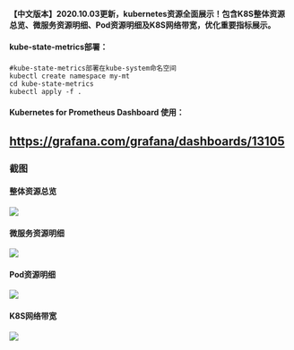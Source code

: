#### 【中文版本】2020.10.03更新，kubernetes资源全面展示！包含K8S整体资源总览、微服务资源明细、Pod资源明细及K8S网络带宽，优化重要指标展示。

#### kube-state-metrics部署：
```
#kube-state-metrics部署在kube-system命名空间
kubectl create namespace my-mt
cd kube-state-metrics
kubectl apply -f .
```

#### Kubernetes for Prometheus Dashboard 使用：
https://grafana.com/grafana/dashboards/13105
---
### 截图
#### 整体资源总览
![](https://raw.githubusercontent.com/starsliao/Prometheus/master/kubernetes/screenshot/k0.png)
#### 微服务资源明细
![](https://raw.githubusercontent.com/starsliao/Prometheus/master/kubernetes/screenshot/k1.png)
#### Pod资源明细
![](https://raw.githubusercontent.com/starsliao/Prometheus/master/kubernetes/screenshot/k2.png)
#### K8S网络带宽
![](https://raw.githubusercontent.com/starsliao/Prometheus/master/kubernetes/screenshot/k3.png)
